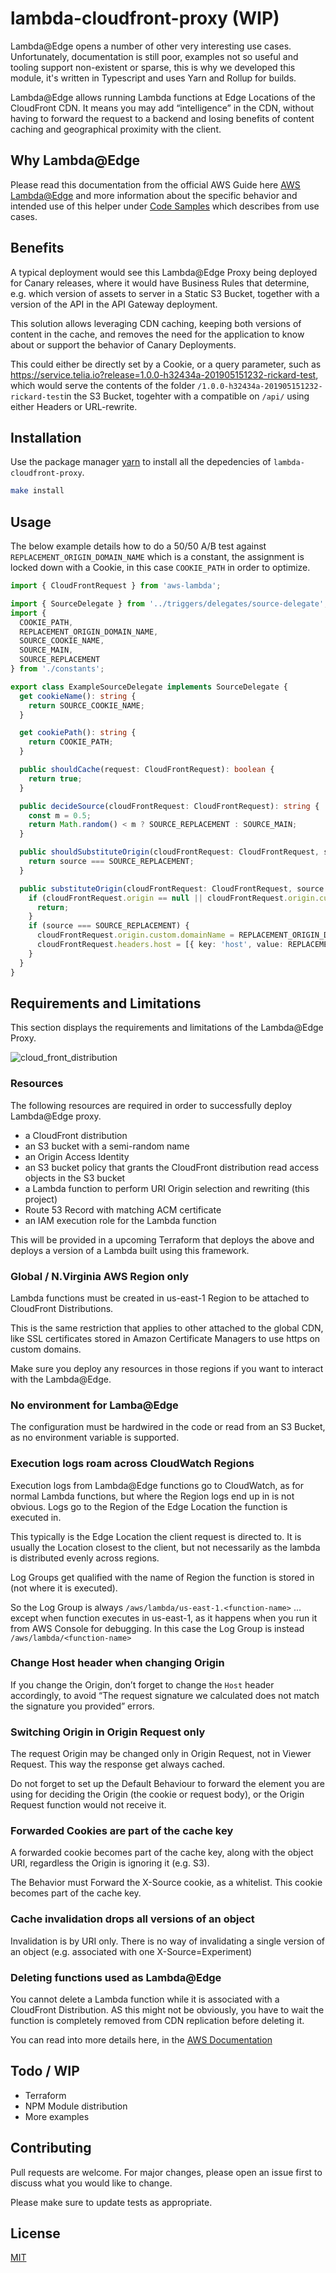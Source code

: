 # lambda-cloudfront-proxy (WIP)

Lambda@Edge opens a number of other very interesting use cases. Unfortunately, documentation is still poor, examples not so useful and tooling support non-existent or sparse, this is why we developed this module, it's written in Typescript and uses Yarn and Rollup for builds.

Lambda@Edge allows running Lambda functions at Edge Locations of the CloudFront CDN. It means you may add “intelligence” in the CDN, without having to forward the request to a backend and losing benefits of content caching and geographical proximity with the client.

## Why Lambda@Edge

Please read this documentation from the official AWS Guide here [AWS Lambda@Edge](https://docs.aws.amazon.com/AmazonCloudFront/latest/DeveloperGuide/lambda-at-the-edge.html) and more information about the specific behavior and intended use of this helper under [Code Samples](https://docs.aws.amazon.com/AmazonCloudFront/latest/DeveloperGuide/lambda-examples.html) which describes from use cases.

## Benefits

A typical deployment would see this Lambda@Edge Proxy being deployed for Canary releases, where it would have Business Rules that determine, e.g. which version of assets to server in a Static S3 Bucket, together with a version of the API in the API Gateway deployment.

This solution allows leveraging CDN caching, keeping both versions of content in the cache, and removes the need for the application to know about or support the behavior of Canary Deployments.

This could either be directly set by a Cookie, or a query parameter, such as https://service.telia.io?release=1.0.0-h32434a-201905151232-rickard-test, which would serve the contents of the folder `/1.0.0-h32434a-201905151232-rickard-test`in the S3 Bucket, togehter with a compatible on `/api/` using either Headers or URL-rewrite.

## Installation

Use the package manager [yarn](https://yarnpkg.com/en/) to install all the depedencies of `lambda-cloudfront-proxy`.

```bash
make install
```

## Usage

The below example details how to do a 50/50 A/B test against `REPLACEMENT_ORIGIN_DOMAIN_NAME` which is a constant, the assignment is locked down with a Cookie, in this case `COOKIE_PATH` in order to optimize.

```typescript
import { CloudFrontRequest } from 'aws-lambda';

import { SourceDelegate } from '../triggers/delegates/source-delegate';
import {
  COOKIE_PATH,
  REPLACEMENT_ORIGIN_DOMAIN_NAME,
  SOURCE_COOKIE_NAME,
  SOURCE_MAIN,
  SOURCE_REPLACEMENT
} from './constants';

export class ExampleSourceDelegate implements SourceDelegate {
  get cookieName(): string {
    return SOURCE_COOKIE_NAME;
  }

  get cookiePath(): string {
    return COOKIE_PATH;
  }

  public shouldCache(request: CloudFrontRequest): boolean {
    return true;
  }

  public decideSource(cloudFrontRequest: CloudFrontRequest): string {
    const m = 0.5;
    return Math.random() < m ? SOURCE_REPLACEMENT : SOURCE_MAIN;
  }

  public shouldSubstituteOrigin(cloudFrontRequest: CloudFrontRequest, source: string): boolean {
    return source === SOURCE_REPLACEMENT;
  }

  public substituteOrigin(cloudFrontRequest: CloudFrontRequest, source: string) {
    if (cloudFrontRequest.origin == null || cloudFrontRequest.origin.custom == null) {
      return;
    }
    if (source === SOURCE_REPLACEMENT) {
      cloudFrontRequest.origin.custom.domainName = REPLACEMENT_ORIGIN_DOMAIN_NAME;
      cloudFrontRequest.headers.host = [{ key: 'host', value: REPLACEMENT_ORIGIN_DOMAIN_NAME }];
    }
  }
}

```

## Requirements and Limitations

This section displays the requirements and limitations of the Lambda@Edge Proxy.

![cloud_front_distribution](docs/assets/cloudfront_distribution.png)

### Resources

The following resources are required in order to successfully deploy Lambda@Edge proxy.

* a CloudFront distribution
* an S3 bucket with a semi-random name
* an Origin Access Identity
* an S3 bucket policy that grants the CloudFront distribution read access objects in the S3 bucket
* a Lambda function to perform URI Origin selection and rewriting (this project)
* Route 53 Record with matching ACM certificate
* an IAM execution role for the Lambda function

This will be provided in a upcoming Terraform that deploys the above and deploys a version of a Lambda built using this framework.

### Global / N.Virginia AWS Region only

Lambda functions must be created in us-east-1 Region to be attached to CloudFront Distributions.

This is the same restriction that applies to other attached to the global CDN, like SSL certificates stored in Amazon Certificate Managers to use https on custom domains.

Make sure you deploy any resources in those regions if you want to interact with the Lambda@Edge.

### No environment for Lamba@Edge

The configuration must be hardwired in the code or read from an S3 Bucket, as no environment variable is supported.

### Execution logs roam across CloudWatch Regions

Execution logs from Lambda@Edge functions go to CloudWatch, as for normal Lambda functions, but where the Region logs end up in is not obvious. Logs go to the Region of the Edge Location the function is executed in.

This typically is the Edge Location the client request is directed to. It is usually the Location closest to the client, but not necessarily as the lambda is distributed evenly across regions.

Log Groups get qualified with the name of Region the function is stored in (not where it is executed).

So the Log Group is always `/aws/lambda/us-east-1.<function-name>` …except when function executes in us-east-1, as it happens when you run it from AWS Console for debugging. In this case the Log Group is instead `/aws/lambda/<function-name>`

### Change Host header when changing Origin

If you change the Origin, don’t forget to change the `Host` header accordingly, to avoid “The request signature we calculated does not match the signature you provided” errors.

### Switching Origin in Origin Request only

The request Origin may be changed only in Origin Request, not in Viewer Request. This way the response get always cached.

Do not forget to set up the Default Behaviour to forward the element you are using for deciding the Origin (the cookie or request body), or the Origin Request function would not receive it.

### Forwarded Cookies are part of the cache key

A forwarded cookie becomes part of the cache key, along with the object URI, regardless the Origin is ignoring it (e.g. S3).

The Behavior must Forward the X-Source cookie, as a whitelist. This cookie becomes part of the cache key.

### Cache invalidation drops all versions of an object

Invalidation is by URI only. There is no way of invalidating a single version of an object (e.g. associated with one X-Source=Experiment)

### Deleting functions used as Lambda@Edge

You cannot delete a Lambda function while it is associated with a CloudFront Distribution. AS this might not be obviously, you have to wait the function is completely removed from CDN replication before deleting it.

You can read into more details here, in the [AWS Documentation](https://docs.aws.amazon.com/AmazonCloudFront/latest/DeveloperGuide/HowToDeleteDistribution.html)

## Todo / WIP

* Terraform
* NPM Module distribution
* More examples

## Contributing

Pull requests are welcome. For major changes, please open an issue first to discuss what you would like to change.

Please make sure to update tests as appropriate.

## License

[MIT](https://choosealicense.com/licenses/mit/)